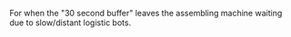 For when the "30 second buffer" leaves the assembling machine waiting due to slow/distant logistic bots.
